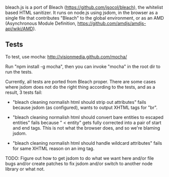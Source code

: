 bleach.js is a port of Bleach (https://github.com/jsocol/bleach), the whitelist
based HTML sanitizer.  It runs on node.js using jsdom, in the browser as a
single file that contributes "Bleach" to the global environment, or as an AMD
(Asynchronous Module Definition, https://github.com/amdjs/amdjs-api/wiki/AMD).



## Tests ##

To test, use mocha: http://visionmedia.github.com/mocha/

Run "npm install -g mocha", then you can invoke "mocha" in the root dir
to run the tests.

Currently, all tests are ported from Bleach proper.  There are some cases where
jsdom does not do the right thing according to the tests, and as a result, 3
tests fail:

- "bleach cleaning normalish html should strip out attributes" fails because
  jsdom (as configured), wants to output XHTML tags for "br".

- "bleach cleaning normalish html should convert bare entities to escaped entities"
  fails because " < entity" gets fully corrected into a pair of start and end
  tags.  This is not what the browser does, and so we're blaming jsdom.

- "bleach cleaning normalish html should handle wildcard attributes" fails for
  same XHTML reason on an img tag.

TODO: Figure out how to get jsdom to do what we want here and/or file bugs
and/or create patches to fix jsdom and/or switch to another node library or
what not.
